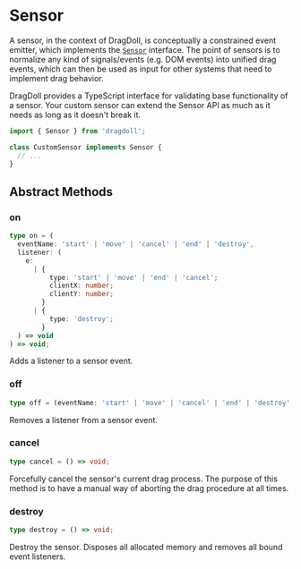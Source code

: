 # Sensor

A sensor, in the context of DragDoll, is conceptually a constrained event emitter, which implements the [`Sensor`](https://github.com/niklasramo/dragdoll/tree/main/src/Sensors/Sensor.ts) interface. The point of sensors is to normalize any kind of signals/events (e.g. DOM events) into unified drag events, which can then be used as input for other systems that need to implement drag behavior.

DragDoll provides a TypeScript interface for validating base functionality of a sensor. Your custom sensor can extend the Sensor API as much as it needs as long as it doesn't break it.

```ts
import { Sensor } from 'dragdoll';

class CustomSensor implements Sensor {
  // ...
}
```

## Abstract Methods

### on

```ts
type on = (
  eventName: 'start' | 'move' | 'cancel' | 'end' | 'destroy',
  listener: (
    e:
      | {
          type: 'start' | 'move' | 'end' | 'cancel';
          clientX: number;
          clientY: number;
        }
      | {
          type: 'destroy';
        }
  ) => void
) => void;
```

Adds a listener to a sensor event.

### off

```ts
type off = (eventName: 'start' | 'move' | 'cancel' | 'end' | 'destroy', listener: Function) => void;
```

Removes a listener from a sensor event.

### cancel

```ts
type cancel = () => void;
```

Forcefully cancel the sensor's current drag process. The purpose of this method is to have a manual way of aborting the drag procedure at all times.

### destroy

```ts
type destroy = () => void;
```

Destroy the sensor. Disposes all allocated memory and removes all bound event listeners.
